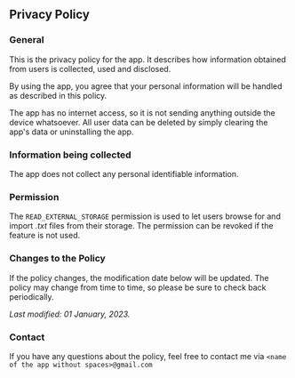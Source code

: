 ## Privacy Policy

### General

This is the privacy policy for the app. It describes how information obtained from users is collected, used and disclosed.

By using the app, you agree that your personal information will be handled as described in this policy.

The app has no internet access, so it is not sending anything outside the device whatsoever. All user data can be deleted by simply clearing the app's data or uninstalling the app.

### Information being collected

The app does not collect any personal identifiable information.

### Permission

The `READ_EXTERNAL_STORAGE` permission is used to let users browse for and import *.txt* files from their storage. The permission can be revoked if the feature is not used.

### Changes to the Policy

If the policy changes, the modification date below will be updated. The policy may change from time to time, so please be sure to check back periodically.

*Last modified: 01 January, 2023.*

### Contact

If you have any questions about the policy, feel free to contact me via `<name of the app without spaces>@gmail.com`